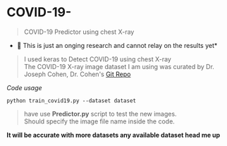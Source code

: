# COVID-19-
>COVID-19 Predictor using chest X-ray

* :red_circle: This is just an onging research and cannot relay on the results yet*

>I used keras to Detect COVID-19 using chest X-ray <br/>
>The COVID-19 X-ray image dataset I am using was curated by Dr. Joseph Cohen,
>Dr. Cohen's [Git Repo](https://github.com/ieee8023/covid-chestxray-dataset)

*Code usage*
```
python train_covid19.py --dataset dataset
```
>have use **Predictor.py** script to test the new images.<br />
>Should specify the image file name inside the code.<br />

**It will be accurate with more datasets any available dataset head me up**
